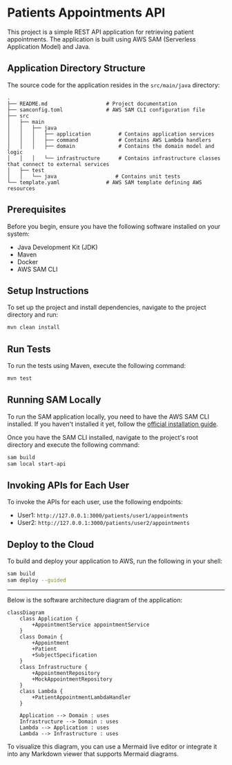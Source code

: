 # Patients Appointments API

This project is a simple REST API application for retrieving patient appointments. The application is built using AWS SAM (Serverless Application Model) and Java.

## Application Directory Structure

The source code for the application resides in the `src/main/java` directory:

```
.
├── README.md                   # Project documentation
├── samconfig.toml              # AWS SAM CLI configuration file
├── src
│   ├── main
│   │   ├── java
│   │   │   ├── application         # Contains application services
│   │   │   ├── command             # Contains AWS Lambda handlers
│   │   │   ├── domain              # Contains the domain model and logic
│   │   │   └── infrastructure      # Contains infrastructure classes that connect to external services
│   ├── test
│   │   └── java                   # Contains unit tests
└── template.yaml               # AWS SAM template defining AWS resources
```

## Prerequisites

Before you begin, ensure you have the following software installed on your system:

- Java Development Kit (JDK)
- Maven
- Docker
- AWS SAM CLI

## Setup Instructions

To set up the project and install dependencies, navigate to the project directory and run:

```bash
mvn clean install
```

## Run Tests

To run the tests using Maven, execute the following command:

```bash
mvn test
```

## Running SAM Locally

To run the SAM application locally, you need to have the AWS SAM CLI installed. If you haven't installed it yet, follow the [official installation guide](https://docs.aws.amazon.com/serverless-application-model/latest/developerguide/serverless-sam-cli-install.html).

Once you have the SAM CLI installed, navigate to the project's root directory and execute the following command:

```bash
sam build
sam local start-api
```

## Invoking APIs for Each User

To invoke the APIs for each user, use the following endpoints:

- User1: `http://127.0.0.1:3000/patients/user1/appointments`
- User2: `http://127.0.0.1:3000/patients/user2/appointments`

## Deploy to the Cloud

To build and deploy your application to AWS, run the following in your shell:

```bash
sam build
sam deploy --guided
```

---

Below is the software architecture diagram of the application:

```mermaid
classDiagram
    class Application {
        +AppointmentService appointmentService
    }
    class Domain {
        +Appointment
        +Patient
        +SubjectSpecification
    }
    class Infrastructure {
        +AppointmentRepository
        +MockAppointmentRepository
    }
    class Lambda {
        +PatientAppointmentLambdaHandler
    }

    Application --> Domain : uses
    Infrastructure --> Domain : uses
    Lambda --> Application : uses
    Lambda --> Infrastructure : uses
```

To visualize this diagram, you can use a Mermaid live editor or integrate it into any Markdown viewer that supports Mermaid diagrams.
